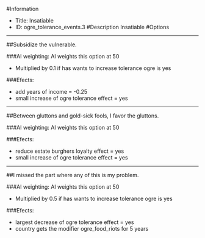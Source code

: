 #Information
 - Title: Insatiable
 - ID: ogre_tolerance_events.3
#Description
Insatiable
#Options

___
##Subsidize the vulnerable.

###AI weighting:
AI weights this option at 50
 - Multiplied by 0.1 if has wants to increase tolerance ogre is yes


###Efects:<ul><li>add years of income = -0.25</li><li>small increase of ogre tolerance effect = yes</li></ul>

___
##Between gluttons and gold-sick fools, I favor the gluttons.

###AI weighting:
AI weights this option at 50


###Efects:<ul><li>reduce estate burghers loyalty effect = yes</li><li>small increase of ogre tolerance effect = yes</li></ul>

___
##I missed the part where any of this is my problem.

###AI weighting:
AI weights this option at 50
 - Multiplied by 0.5 if has wants to increase tolerance ogre is yes


###Efects:<ul><li>largest decrease of ogre tolerance effect = yes</li><li>country gets the modifier ogre_food_riots for 5 years</li></ul>
